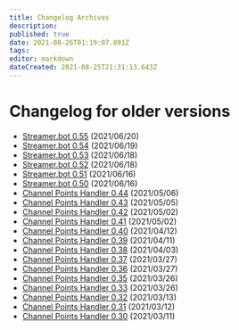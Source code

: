 ```yaml
---
title: Changelog Archives
description: 
published: true
date: 2021-08-26T01:19:07.091Z
tags: 
editor: markdown
dateCreated: 2021-08-25T21:31:13.643Z
---
```


# Changelog for older versions

* [Streamer.bot 0.55](/Changelogs/Version-0055) (2021/06/20)
* [Streamer.bot 0.54](/Changelogs/Version-0054) (2021/06/19)
* [Streamer.bot 0.53](/Changelogs/Version-0053) (2021/06/18)
* [Streamer.bot 0.52](/Changelogs/Version-0052) (2021/06/18)
* [Streamer.bot 0.51](/Changelogs/Version-0051) (2021/06/16)
* [Streamer.bot 0.50](/Changelogs/Version-0050) (2021/06/16)
* [Channel Points Handler 0.44](/Changelogs/Version-0044) (2021/05/06)
* [Channel Points Handler 0.43](/Changelogs/Version-0043) (2021/05/05)
* [Channel Points Handler 0.42](/Changelogs/Version-0042) (2021/05/02)
* [Channel Points Handler 0.41](/Changelogs/Version-0041) (2021/05/02)
* [Channel Points Handler 0.40](/Changelogs/Version-0040) (2021/04/12)
* [Channel Points Handler 0.39](/Changelogs/Version-0039) (2021/04/11)
* [Channel Points Handler 0.38](/Changelogs/Version-0038) (2021/04/03)
* [Channel Points Handler 0.37](/Changelogs/Version-0037) (2021/03/27)
* [Channel Points Handler 0.36](/Changelogs/Version-0036) (2021/03/27)
* [Channel Points Handler 0.35](/Changelogs/Version-0035) (2021/03/26)
* [Channel Points Handler 0.33](/Changelogs/Version-0033) (2021/03/26)
* [Channel Points Handler 0.32](/Changelogs/Version-0032) (2021/03/13)
* [Channel Points Handler 0.31](/Changelogs/Version-0031) (2021/03/12)
* [Channel Points Handler 0.30](/Changelogs/Version-0030) (2021/03/11)
